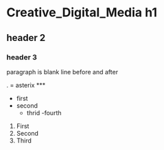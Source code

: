 # Creative_Digital_Media h1
## header 2
### header 3

paragraph is blank line before and after

. = asterix ***
* first
* second
    - thrid
    -fourth
    
1. First
2. Second
3. Third